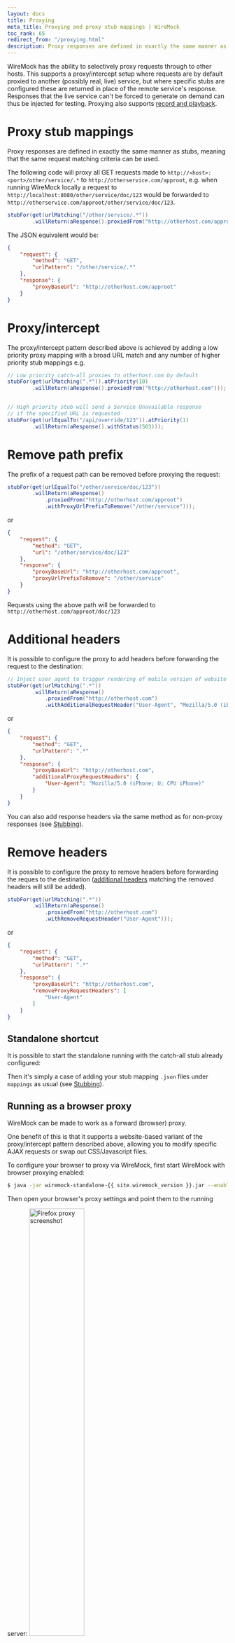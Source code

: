 ```yaml
---
layout: docs
title: Proxying
meta_title: Proxying and proxy stub mappings | WireMock
toc_rank: 65
redirect_from: "/proxying.html"
description: Proxy responses are defined in exactly the same manner as stubs, meaning that the same request matching criteria can be used.
---
```


WireMock has the ability to selectively proxy requests through to
other hosts. This supports a proxy/intercept setup where requests are by
default proxied to another (possibly real, live) service, but where
specific stubs are configured these are returned in place of the remote
service's response. Responses that the live service can't be forced to
generate on demand can thus be injected for testing. Proxying also
supports [record and playback](../record-playback/).

# Proxy stub mappings

Proxy responses are defined in exactly the same manner as stubs, meaning
that the same request matching criteria can be used.

The following code will proxy all GET requests made to
`http://<host>:<port>/other/service/.*` to
`http://otherservice.com/approot`, e.g. when running WireMock locally a
request to `http://localhost:8080/other/service/doc/123` would be
forwarded to `http://otherservice.com/approot/other/service/doc/123`.

```java
stubFor(get(urlMatching("/other/service/.*"))
        .willReturn(aResponse().proxiedFrom("http://otherhost.com/approot")));
```

The JSON equivalent would be:

```json
{
    "request": {
        "method": "GET",
        "urlPattern": "/other/service/.*"
    },
    "response": {
        "proxyBaseUrl": "http://otherhost.com/approot"
    }
}
```

# Proxy/intercept

The proxy/intercept pattern described above is achieved by adding a low
priority proxy mapping with a broad URL match and any number of higher
priority stub mappings e.g.

```java
// Low priority catch-all proxies to otherhost.com by default
stubFor(get(urlMatching(".*")).atPriority(10)
        .willReturn(aResponse().proxiedFrom("http://otherhost.com")));


// High priority stub will send a Service Unavailable response
// if the specified URL is requested
stubFor(get(urlEqualTo("/api/override/123")).atPriority(1)
        .willReturn(aResponse().withStatus(503)));
```

# Remove path prefix

The prefix of a request path can be removed before proxying the request:

```java
stubFor(get(urlEqualTo("/other/service/doc/123"))
        .willReturn(aResponse()
            .proxiedFrom("http://otherhost.com/approot")
            .withProxyUrlPrefixToRemove("/other/service")));
```

or

```json
{
    "request": {
        "method": "GET",
        "url": "/other/service/doc/123"
    },
    "response": {
        "proxyBaseUrl": "http://otherhost.com/approot",
        "proxyUrlPrefixToRemove": "/other/service"
    }
}
```

Requests using the above path will be forwarded
to `http://otherhost.com/approot/doc/123`

# Additional headers

It is possible to configure the proxy to add headers before forwarding
the request to the destination:

```java
// Inject user agent to trigger rendering of mobile version of website
stubFor(get(urlMatching(".*"))
        .willReturn(aResponse()
            .proxiedFrom("http://otherhost.com")
            .withAdditionalRequestHeader("User-Agent", "Mozilla/5.0 (iPhone; U; CPU iPhone)")));
```

or

```json
{
    "request": {
        "method": "GET",
        "urlPattern": ".*"
    },
    "response": {
        "proxyBaseUrl": "http://otherhost.com",
        "additionalProxyRequestHeaders": {
            "User-Agent": "Mozilla/5.0 (iPhone; U; CPU iPhone)"
        }
    }
}
```

You can also add response headers via the same method as for non-proxy responses (see [Stubbing](../stubbing/)).

# Remove headers

It is possible to configure the proxy to remove headers before forwarding the reques to the destination
([additional headers](#additional-headers) matching the removed headers will still be added).

```java
stubFor(get(urlMatching(".*"))
        .willReturn(aResponse()
            .proxiedFrom("http://otherhost.com")
            .withRemoveRequestHeader("User-Agent")));
```

or

```json
{
    "request": {
        "method": "GET",
        "urlPattern": ".*"
    },
    "response": {
        "proxyBaseUrl": "http://otherhost.com",
        "removeProxyRequestHeaders": [
            "User-Agent"
        ]
    }
}
```

## Standalone shortcut

It is possible to start the standalone running with the catch-all stub
already configured:

Then it's simply a case of adding your stub mapping `.json` files under `mappings` as usual (see [Stubbing](../stubbing/)).

## Running as a browser proxy

WireMock can be made to work as a forward (browser) proxy.

One benefit of this is that it supports a website-based variant of the proxy/intercept pattern described above, allowing
you to modify specific AJAX requests or swap out CSS/Javascript files.

To configure your browser to proxy via WireMock, first start WireMock with browser proxying enabled:

```bash
$ java -jar wiremock-standalone-{{ site.wiremock_version }}.jar --enable-browser-proxying --port 9999
```

Then open your browser's proxy settings and point them to the running server:
<img src="{{ '/images/firefox-proxy-screenshot.png' | absolute_url }}" alt="Firefox proxy screenshot" style="width: 50%; height: auto; margin-top: 1em;"/>

After that, you can configure stubs as described in [Running Standalone](../running-standalone#configuring-wiremock-using-the-java-client) and then browse to a website. Any resources fetched whose requests are matched by stubs you have configured will be overridden by the stub's response.

So for instance, say you're visiting
a web page that fetches a user profile via an AJAX call to `/users/12345.json` and you wanted to test how it responded to a server unavailable response. You could create a stub like this and the response from the server would be swapped for a 503 response:

```java
stubFor(get(urlEqualTo("/users/12345.json"))
  .willReturn(aResponse()
  .withStatus(503)));
```

Also, we can enable/disable pass through unmatched requests to the target indicated by the original requests by enabling/disabling proxyPassThrough flag. By default, flag is set to true. 

This flag can be enabled/disabled at startup either by passing CLI option while running jar as described in [Running Standalone](../running-standalone#command-line-options) or by passing as options in Java client as shown below.

```java
WireMockServer wireMockServer = new WireMockServer(options().proxyPassThrough(false));
```

We can also update this flag without WireMock restart either by using Admin API as described in [API section](../api/#tag/System/paths/~1__admin~1settings/post) if we are running as standalone or by updating the global settings in Java client.

Json payload to update via admin API
```json
{
  ...
  "proxyPassThrough": false
}
```

```java
WireMock.updateSettings(WireMock.getSettings().copy().proxyPassThrough(false).build());
```

### Browser proxying of HTTPS

WireMock allows forward proxying, stubbing & recording of HTTPS traffic.

This happens automatically when browser proxying is enabled.

_We strongly recommend using WireMock over HTTP to proxy HTTPS_; there are no associated security concerns, and proxying HTTPS over HTTPS is poorly supported by many clients.

Note that when clients / operating systems distinguish between HTTP & HTTPS proxies they are often referring to the scheme of the target server, not the scheme the proxy server is listening on.

#### Getting your client to trust the certificate presented by WireMock

Normally when proxying HTTPS the proxy creates a TCP tunnel between the client and the target server, so the HTTPS session is between the client and the target server.
While the proxy passes the bytes back and forward, it cannot understand them because there is end-to-end encryption between the client and the target.

WireMock needs to decrypt the traffic in order to record or replace it with stubs.
Consequently, there have to be two separate HTTPS sessions - one between WireMock and the target server, and one between the client and WireMock.
This means that when you request https://www.example.com proxied via WireMock the HTTPS certificate will be presented by WireMock, not www.example.com.
Inevitably it cannot be trusted by default - otherwise no internet traffic would be secure.

WireMock uses a root Certificate Authority private key to sign a certificate for each host that it proxies.
By default, WireMock will use a CA key store at `$HOME/.wiremock/ca-keystore.jks`.
If this key store does not exist, WireMock will generate it with a new secure private key which should be entirely private to the system on which WireMock is running.
You can provide a key store containing such a private key & certificate yourself using the `--ca-keystore`, `--ca-keystore-password` & `--ca-keystore-type` options.

> See [this script](https://github.com/tomakehurst/wiremock/blob/master/scripts/create-ca-keystore.sh)
> for an example of how to build a key & valid self-signed root certificate called
> ca-cert.crt already imported into a keystore called ca-cert.jks.

This CA certificate can be downloaded from WireMock: [http://localhost:8080/\_\_admin/certs/wiremock-ca.crt](http://localhost:8080/__admin/certs/wiremock-ca.crt).
There's a link to the certificate on the recorder UI page at [http://localhost:8080/\_\_admin/recorder](http://localhost:8080/__admin/recorder).
Trusting this certificate will trust all certificates generated by it, allowing you to browse without client warnings.

> On OS/X a certificate can be trusted by dragging ca-cert.crt onto Keychain Access,
> double clicking on the certificate and setting SSL to "always trust".

A few caveats:

-   This depends on internal sun classes; it works with OpenJDK 1.8 -> 14, but may
    stop working in future versions or on other runtimes
-   It's your responsibility to keep the private key & keystore secure - if you
    add it to your trusted certs then anyone getting hold of it could potentially
    get access to any service you use on the web.

#### Trusting targets with invalid HTTPS certificates

For convenience when acting as a _reverse_ proxy WireMock ignores HTTPS certificate problems from the target such as untrusted certificates or incorrect hostnames on the certificate.
When browser proxying, however, it is normal to proxy all traffic, often for the entire operating system.
This would present a substantial security risk, so by default WireMock will verify the target certificates when browser proxying.
You can trust specific hosts as follows:

```bash
$ java -jar wiremock-standalone-{{ site.wiremock_version }}.jar --enable-browser-proxying --trust-proxy-target localhost --trust-proxy-target dev.mycorp.com
```

or if you're not interested in security you can trust all hosts:

```bash
$ java -jar wiremock-standalone-{{ site.wiremock_version }}.jar --enable-browser-proxying --trust-all-proxy-targets
```

Additional trusted public certificates can also be added to the keystore
specified via the `--https-truststore`, and WireMock will then trust them without
needing the `--trust-proxy-target` parameter (so long as they match the
requested host).

#### Proxying HTTPS on the HTTPS endpoint

The only use case we can think of for this is if you are using WireMock to test
a generic HTTPS client, and want that HTTPS client to support proxying HTTPS over
HTTPS. It has several problems. However, if you really must, there is limited support
for doing so.

Please be aware that many clients do not work very well with this
configuration. For instance:

Postman seems not to cope with an HTTPS proxy even to proxy HTTP traffic.

Older versions of curl fail trying to do the CONNECT call because they try to do so
over HTTP/2 (newer versions only offer HTTP/1.1 for the CONNECT call). At time
of writing it works using `curl 7.64.1 (x86_64-apple-darwin19.0) libcurl/7.64.1 (SecureTransport) LibreSSL/2.8.3 zlib/1.2.11 nghttp2/1.39.2` as so:

```bash
curl --proxy-insecure -x https://localhost:8443 -k 'https://www.example.com/'
```

You can force HTTP/1.1 in curl as so:

```bash
curl --http1.1 --proxy-insecure -x https://localhost:8443 -k 'https://www.example.com/'
```

Please check your client's behaviour proxying via another https proxy such as
https://hub.docker.com/r/wernight/spdyproxy to see if it is a client problem before asking for help:

```bash
docker run --rm -it -p 44300:44300 wernight/spdyproxy
curl --proxy-insecure -x https://localhost:44300 -k 'https://www.example.com/'
```

#### Security concerns

Acting as a man in the middle for HTTPS traffic has to be done at your own risk.
Whilst best efforts have been taken to reduce your risk, you should be aware you are granting WireMock unencrypted access to all HTTPS traffic proxied via WireMock,
and that as part of its normal operation WireMock may store that traffic, in memory or on the file system, or print it to the console.
If you choose to trust the root CA certificate WireMock is using, or you choose to bypass HTTPS verification for some or all target servers,
you should understand the risk involved.

## Proxying via another proxy server

If you're inside a network that only permits HTTP traffic out to the
internet via an opaque proxy you might wish to set up proxy mappings
that route via this server. This can be configured programmatically by
passing a configuration object to the constructor of `WireMockServer` or
the JUnit rules like this:

```java
WireMockServer wireMockServer = new WireMockServer(options()
  .proxyVia("proxy.mycorp.com", 8080)
);
```

## Proxying to a target server that requires client certificate authentication

WireMock's proxy client will send a client certificate if the target
service requires it and a trust store containing the certificate is
configured:

```java
@Rule
public WireMockRule wireMockRule = new WireMockRule(wireMockConfig()
    .trustStorePath("/path/to/truststore.jks")
    .trustStorePassword("mostsecret")); // Defaults to "password" if omitted
```

See [Running as a Standalone Process](../running-standalone/) for command line equivalent.
